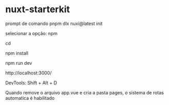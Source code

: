 # nuxt-starterkit

prompt de comando
pnpm dlx nuxi@latest init <project-name>

selecionar a opção: npm

cd <project-name-folder>

npm install

npm run dev

http://localhost:3000/

DevTools: Shift + Alt + D


Quando remove o arquivo app.vue e cria a pasta pages, o sistema de rotas automatica é habilitado